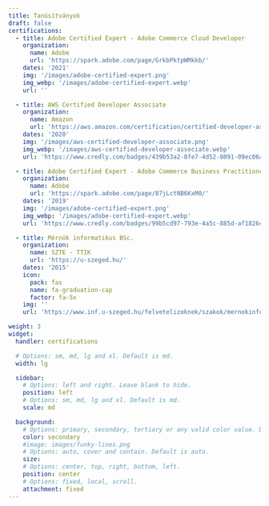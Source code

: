 ```yaml
---
title: Tanúsítványok
draft: false
certifications:
  - title: Adobe Certified Expert - Adobe Commerce Cloud Developer
    organization:
      name: Adobe
      url: 'https://spark.adobe.com/page/GrkbPktpWMkkb/'
    dates: '2021'
    img: '/images/adobe-certified-expert.png'
    img_webp: '/images/adobe-certified-expert.webp'
    url: ''

  - title: AWS Certified Developer Associate
    organization:
      name: Amazon
      url: 'https://aws.amazon.com/certification/certified-developer-associate/'
    dates: '2020'
    img: '/images/aws-certified-developer-associate.png'
    img_webp: '/images/aws-certified-developer-associate.webp'
    url: 'https://www.credly.com/badges/439b53a2-8fe7-4d52-8091-09ec06abe188/public_url'

  - title: Adobe Certified Expert - Adobe Commerce Business Practitioner
    organization:
      name: Adobe
      url: 'https://spark.adobe.com/page/87jLctNB6KxM0/'
    dates: '2019'
    img: '/images/adobe-certified-expert.png'
    img_webp: '/images/adobe-certified-expert.webp'
    url: 'https://www.credly.com/badges/99b5cd97-793e-4a5c-885d-af18264dd2cf/public_url'

  - title: Mérnök informatikus BSc.
    organization:
      name: SZTE - TTIK
      url: 'https://u-szeged.hu/'
    dates: '2015'
    icon:
      pack: fas
      name: fa-graduation-cap
      factor: fa-5x
    img: ''
    url: 'https://www.inf.u-szeged.hu/felvetelizoknek/szakok/mernokinformatikus-bsc'

weight: 3
widget:
  handler: certifications

  # Options: sm, md, lg and xl. Default is md.
  width: lg

  sidebar:
    # Options: left and right. Leave blank to hide.
    position: left
    # Options: sm, md, lg and xl. Default is md.
    scale: md

  background:
    # Options: primary, secondary, tertiary or any valid color value. Default is primary.
    color: secondary
    #image: images/funky-lines.png
    # Options: auto, cover and contain. Default is auto.
    size:
    # Options: center, top, right, bottom, left.
    position: center
    # Options: fixed, local, scroll.
    attachment: fixed
---
```

